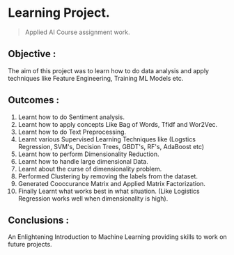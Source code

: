 # Learning Project.
> Applied AI Course assignment work.

## Objective :
The aim of this project was to learn how to do data analysis and apply techniques like Feature Engineering, Training ML Models etc.

## Outcomes :
1. Learnt how to do Sentiment analysis.
2. Learnt how to apply concepts Like Bag of Words, Tfidf and Wor2Vec.
3. Learnt how to do Text Preprocessing.
4. Learnt various Supervised Learning Techniques like (Logstics Regression, SVM's, Decision Trees, GBDT's, RF's, AdaBoost etc)
5. Learnt how to perform Dimensionality Reduction.
6. Learnt how to handle large dimensional Data.
7. Learnt about the curse of dimensionality problem.
8. Performed Clustering by removing the labels from the dataset.
9. Generated Cooccurance Matrix and Applied Matrix Factorization.
10. Finally Learnt what works best in what situation. (Like Logistics Regression works well when dimensionality is high).

## Conclusions :
An Enlightening Introduction to Machine Learning providing skills to work on future projects. 

